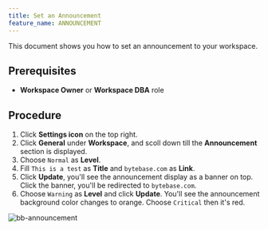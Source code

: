 ```yaml
---
title: Set an Announcement
feature_name: ANNOUNCEMENT
---
```


This document shows you how to set an announcement to your workspace.

## Prerequisites

- **Workspace Owner** or **Workspace DBA** role

## Procedure

1. Click **Settings icon** on the top right.
2. Click **General** under **Workspace**, and scoll down till the **Announcement** section is displayed.
3. Choose `Normal` as **Level**.
4. Fill `This is a test` as **Title** and `bytebase.com` as **Link**.
5. Click **Update**, you'll see the announcement display as a banner on top. Click the banner, you'll be redirected to `bytebase.com`.
6. Choose `Warning` as **Level** and click **Update**. You'll see the announcement background color changes to orange. Choose `Critical` then it's red.

![bb-announcement](/content/docs/administration/announcement/bb-announcement.webp)
